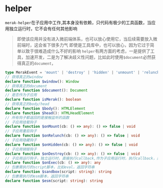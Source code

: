 # helper

`merak-helper`在子应用中工作,其本身没有依赖，只代码有极少的工具函数，当应用独立运行时，它不会有任何其他影响
> 即使该应用并没有进入微前端体系，也可以放心使用它，当后续需要放入微前端时，这会省下很多力气
> 即使是工具库中，也可以放心，因为它过于简单以致于很难造成什么不好的影响
> `helper`有两方面的考虑，一是提供了工具，加速开发，二是为了解决歧义性问题，比如此时使用`$document`必然获得真正的`document`，
```ts
type MerakEvent = 'mount' | 'destroy' | 'hidden' | 'unmount' | 'relunch'
// 获得真正的window
declare function $window(): Window
// 获得真正的document
declare function $document(): Document
// 是否作为子应用
declare function isMerak(): boolean
// 获得真正的body/head
declare function $body(): HTMLElement
declare function $head(): HTMLHeadElement
// 所有钩子都返回的是接触监听的函数
// 子应用挂载钩子
declare function $onMount(cb: () => any): () => false | void
// 子应用重启钩子
declare function $onRelunch(cb: () => any): () => false | void
// 子应用隐藏钩子
declare function $onHidden(cb: () => any): () => false | void
// 子应用销毁钩子
declare function $onDestroy(cb: () => any): () => false | void
// 子应用运行钩子，独立运行时，直接执行callback,作为子应用运行时，执行callback，并用relunch钩子绑定callback
declare function $onExec(cb: () => any): any
// 包裹需执行的script脚本，比如eval，返回字符串
declare function $sandbox(script: string): string
// 包裹需执行的esm脚本，返回字符串
declare function $esm(script: string): string
```